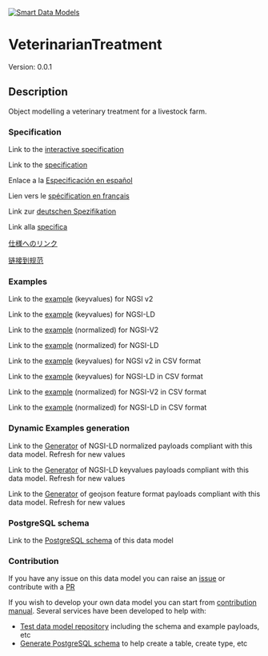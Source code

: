 [![Smart Data Models](https://smartdatamodels.org/wp-content/uploads/2022/01/SmartDataModels_logo.png "Logo")](https://smartdatamodels.org)
# VeterinarianTreatment
Version: 0.0.1

## Description 

Object modelling a veterinary treatment for a livestock farm.
### Specification

Link to the [interactive specification](https://swagger.lab.fiware.org/?url=https://smart-data-models.github.io/dataModel.Agrifood/VeterinarianTreatment/swagger.yaml)

Link to the [specification](https://github.com/smart-data-models/dataModel.Agrifood/blob/master/VeterinarianTreatment/doc/spec.md)

Enlace a la [Especificación en español](https://github.com/smart-data-models/dataModel.Agrifood/blob/master/VeterinarianTreatment/doc/spec_ES.md)

Lien vers le [spécification en français](https://github.com/smart-data-models/dataModel.Agrifood/blob/master/VeterinarianTreatment/doc/spec_FR.md)

Link zur [deutschen Spezifikation](https://github.com/smart-data-models/dataModel.Agrifood/blob/master/VeterinarianTreatment/doc/spec_DE.md)

Link alla [specifica](https://github.com/smart-data-models/dataModel.Agrifood/blob/master/VeterinarianTreatment/doc/spec_IT.md)

[仕様へのリンク](https://github.com/smart-data-models/dataModel.Agrifood/blob/master/VeterinarianTreatment/doc/spec_JA.md)

[链接到规范](https://github.com/smart-data-models/dataModel.Agrifood/blob/master/VeterinarianTreatment/doc/spec_ZH.md)
### Examples

Link to the [example](https://smart-data-models.github.io/dataModel.Agrifood/VeterinarianTreatment/examples/example.json) (keyvalues) for NGSI v2

Link to the [example](https://smart-data-models.github.io/dataModel.Agrifood/VeterinarianTreatment/examples/example.jsonld) (keyvalues) for NGSI-LD

Link to the [example](https://smart-data-models.github.io/dataModel.Agrifood/VeterinarianTreatment/examples/example-normalized.json) (normalized) for NGSI-V2

Link to the [example](https://smart-data-models.github.io/dataModel.Agrifood/VeterinarianTreatment/examples/example-normalized.jsonld) (normalized) for NGSI-LD

Link to the [example](https://github.com/smart-data-models/dataModel.Agrifood/blob/master/VeterinarianTreatment/examples/example.json.csv) (keyvalues) for NGSI v2 in CSV format

Link to the [example](https://github.com/smart-data-models/dataModel.Agrifood/blob/master/VeterinarianTreatment/examples/example.jsonld.csv) (keyvalues) for NGSI-LD in CSV format

Link to the [example](https://github.com/smart-data-models/dataModel.Agrifood/blob/master/VeterinarianTreatment/examples/example-normalized.json.csv) (normalized) for NGSI-V2 in CSV format

Link to the [example](https://github.com/smart-data-models/dataModel.Agrifood/blob/master/VeterinarianTreatment/examples/example-normalized.jsonld.csv) (normalized) for NGSI-LD in CSV format
### Dynamic Examples generation

Link to the [Generator](https://smartdatamodels.org/extra/ngsi-ld_generator.php?schemaUrl=https://raw.githubusercontent.com/smart-data-models/dataModel.Agrifood/master/VeterinarianTreatment/schema.json&email=info@smartdatamodels.org) of NGSI-LD normalized payloads compliant with this data model. Refresh for new values

Link to the [Generator](https://smartdatamodels.org/extra/ngsi-ld_generator_keyvalues.php?schemaUrl=https://raw.githubusercontent.com/smart-data-models/dataModel.Agrifood/master/VeterinarianTreatment/schema.json&email=info@smartdatamodels.org) of NGSI-LD keyvalues payloads compliant with this data model. Refresh for new values

Link to the [Generator](https://smartdatamodels.org/extra/geojson_features_generator.php?schemaUrl=https://raw.githubusercontent.com/smart-data-models/dataModel.Agrifood/master/VeterinarianTreatment/schema.json&email=info@smartdatamodels.org) of geojson feature format payloads compliant with this data model. Refresh for new values
### PostgreSQL schema

Link to the [PostgreSQL schema](https://github.com/smart-data-models/dataModel.Agrifood/blob/master/VeterinarianTreatment/schema.sql) of this data model
### Contribution

 If you have any issue on this data model you can raise an [issue](https://github.com/smart-data-models/dataModel.Agrifood/issues)  or contribute with a [PR](https://github.com/smart-data-models/dataModel.Agrifood/pulls)

 If you wish to develop your own data model you can start from [contribution manual](https://bit.ly/contribution_manual). Several services have been developed to help with: 
 - [Test data model repository](https://smartdatamodels.org/index.php/data-models-contribution-api/) including the schema and example payloads, etc
 - [Generate PostgreSQL schema](https://smartdatamodels.org/index.php/sql-service/) to help create a table, create type, etc